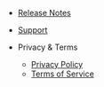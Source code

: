 - [Release Notes](release_notes.md "Aidem Release Notes")
- [Support](support.md)

- Privacy & Terms
  - [Privacy Policy](privacy.md)
  - [Terms of Service](terms.md)
  
